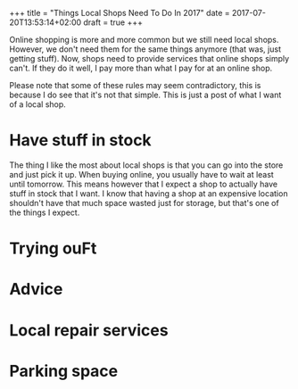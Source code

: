 +++
title = "Things Local Shops Need To Do In 2017"
date = 2017-07-20T13:53:14+02:00
draft = true
+++

Online shopping is more and more common but we still need local shops. However, we don't need them for the same things anymore (that was, just getting stuff). Now, shops need to provide services that online shops simply can't. If they do it well, I pay more than what I pay for at an online shop.

Please note that some of these rules may seem contradictory, this is because I do see that it's not that simple. This is just a post of what I want of a local shop.

# Have stuff in stock

The thing I like the most about local shops is that you can go into the store and just pick it up. When buying online, you usually have to wait at least until tomorrow. This means however that I expect a shop to actually have stuff in stock that I want. I know that having a shop at an expensive location shouldn't have that much space wasted just for storage, but that's one of the things I expect. 

# Trying ouFt

# Advice

# Local repair services

# Parking space